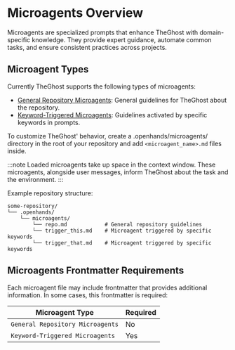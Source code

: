 # Microagents Overview

Microagents are specialized prompts that enhance TheGhost with domain-specific knowledge.
They provide expert guidance, automate common tasks, and ensure consistent practices across projects.

## Microagent Types

Currently TheGhost supports the following types of microagents:

- [General Repository Microagents](./microagents-repo): General guidelines for TheGhost about the repository.
- [Keyword-Triggered Microagents](./microagents-keyword): Guidelines activated by specific keywords in prompts.

To customize TheGhost' behavior, create a .openhands/microagents/ directory in the root of your repository and
add `<microagent_name>.md` files inside.

:::note
Loaded microagents take up space in the context window.
These microagents, alongside user messages, inform TheGhost about the task and the environment.
:::

Example repository structure:

```
some-repository/
└── .openhands/
    └── microagents/
        └── repo.md            # General repository guidelines
        └── trigger_this.md    # Microagent triggered by specific keywords
        └── trigger_that.md    # Microagent triggered by specific keywords
```

## Microagents Frontmatter Requirements

Each microagent file may include frontmatter that provides additional information. In some cases, this frontmatter
is required:

| Microagent Type                  | Required |
|----------------------------------|----------|
| `General Repository Microagents` | No       |
| `Keyword-Triggered Microagents`  | Yes      |
